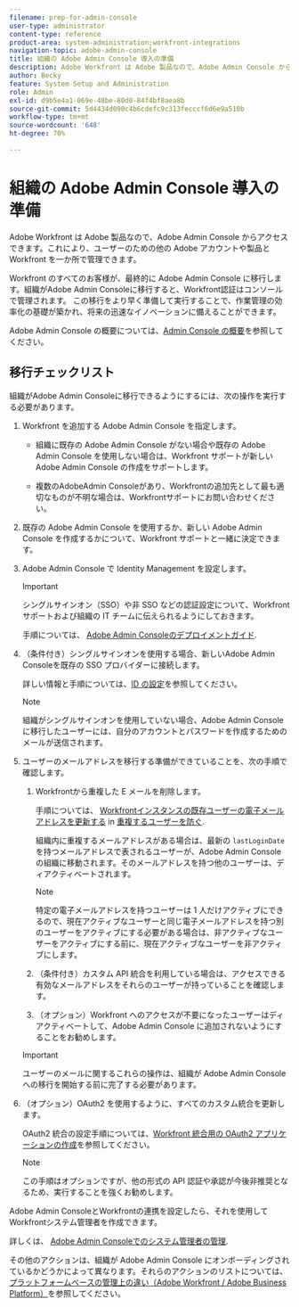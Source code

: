 ```yaml
---
filename: prep-for-admin-console
user-type: administrator
content-type: reference
product-area: system-administration;workfront-integrations
navigation-topic: adobe-admin-console
title: 組織の Adobe Admin Console 導入の準備
description: Adobe Workfront は Adobe 製品なので、Adobe Admin Console からアクセスできます。これにより、ユーザーのための他の Adobe アカウントや製品と Workfront を一か所で管理できます。
author: Becky
feature: System Setup and Administration
role: Admin
exl-id: d9b5e4a1-069e-48be-80d0-84f4bf8aea8b
source-git-commit: 5d4434d090c4b6cdefc9c313fecccf6d6e9a510b
workflow-type: tm+mt
source-wordcount: '648'
ht-degree: 70%

---
```


# 組織の Adobe Admin Console 導入の準備

<!-- Audited: 12/2023 -->

Adobe Workfront は Adobe 製品なので、Adobe Admin Console からアクセスできます。これにより、ユーザーのための他の Adobe アカウントや製品と Workfront を一か所で管理できます。

Workfront のすべてのお客様が、最終的に Adobe Admin Console に移行します。組織がAdobe Admin Consoleに移行すると、Workfront認証はコンソールで管理されます。 この移行をより早く準備して実行することで、作業管理の効率化の基礎が築かれ、将来の迅速なイノベーションに備えることができます。

Adobe Admin Console の概要については、[Admin Console の概要](https://helpx.adobe.com/jp/enterprise/using/admin-console.html)を参照してください。

## 移行チェックリスト

組織がAdobe Admin Consoleに移行できるようにするには、次の操作を実行する必要があります。

1. Workfront を追加する Adobe Admin Console を指定します。

   * 組織に既存の Adobe Admin Console がない場合や既存の Adobe Admin Console を使用しない場合は、Workfront サポートが新しい Adobe Admin Console の作成をサポートします。

   * 複数のAdobeAdmin Consoleがあり、Workfrontの追加先として最も適切なものが不明な場合は、Workfrontサポートにお問い合わせください。

1. 既存の Adobe Admin Console を使用するか、新しい Adobe Admin Console を作成するかについて、Workfront サポートと一緒に決定できます。

1. Adobe Admin Console で Identity Management を設定します。

   >[!IMPORTANT]
   >
   >シングルサインオン（SSO）や非 SSO などの認証設定について、Workfront サポートおよび組織の IT チームに伝えられるようにしておきます。

   手順については、 [Adobe Admin Consoleのデプロイメントガイド](https://helpx.adobe.com/enterprise/using/deployment-planning.html).

1. （条件付き）シングルサインオンを使用する場合、新しいAdobe Admin Consoleを既存の SSO プロバイダーに接続します。

   詳しい情報と手順については、[ID の設定](https://helpx.adobe.com/enterprise/using/set-up-identity.html)を参照してください。

   >[!NOTE]
   >
   >組織がシングルサインオンを使用していない場合、Adobe Admin Console に移行したユーザーには、自分のアカウントとパスワードを作成するためのメールが送信されます。

1. ユーザーのメールアドレスを移行する準備ができていることを、次の手順で確認します。

   1. Workfrontから重複した E メールを削除します。

      手順については、 [Workfrontインスタンスの既存ユーザーの電子メールアドレスを更新する](/help/quicksilver/administration-and-setup/manage-workfront/security/prevent-duplicate-users.md#update-email-addresses-of-existing-users-in-your-workfront-instance) in [重複するユーザーを防ぐ](/help/quicksilver/administration-and-setup/manage-workfront/security/prevent-duplicate-users.md).

      組織内に重複するメールアドレスがある場合は、最新の `lastLoginDate` を持つメールアドレスで表されるユーザーが、Adobe Admin Console の組織に移動されます。そのメールアドレスを持つ他のユーザーは、ディアクティベートされます。

      >[!NOTE]
      >
      >特定の電子メールアドレスを持つユーザーは 1 人だけアクティブにできるので、現在アクティブなユーザーと同じ電子メールアドレスを持つ別のユーザーをアクティブにする必要がある場合は、非アクティブなユーザーをアクティブにする前に、現在アクティブなユーザーを非アクティブにします。

   1. （条件付き）カスタム API 統合を利用している場合は、アクセスできる有効なメールアドレスをそれらのユーザーが持っていることを確認します。

   1. （オプション）Workfront へのアクセスが不要になったユーザーはディアクティベートして、Adobe Admin Console に追加されないようにすることをお勧めします。

   >[!IMPORTANT]
   >
   >ユーザーのメールに関するこれらの操作は、組織が Adobe Admin Console への移行を開始する前に完了する必要があります。

1. （オプション）OAuth2 を使用するように、すべてのカスタム統合を更新します。

   OAuth2 統合の設定手順については、[Workfront 統合用の OAuth2 アプリケーションの作成](../../administration-and-setup/configure-integrations/create-oauth-application.md)を参照してください。

   >[!NOTE]
   >
   >この手順はオプションですが、他の形式の API 認証や承認が今後非推奨となるため、実行することを強くお勧めします。

Adobe Admin ConsoleとWorkfrontの連携を設定したら、それを使用してWorkfrontシステム管理者を作成できます。

詳しくは、 [Adobe Admin Consoleでのシステム管理者の管理](../../administration-and-setup/add-users/create-and-manage-users/admin-console.md).

その他のアクションは、組織が Adobe Admin Console にオンボーディングされているかどうかによって異なります。それらのアクションのリストについては、[プラットフォームベースの管理上の違い（Adobe Workfront / Adobe Business Platform）](../../administration-and-setup/get-started-wf-administration/actions-in-admin-console.md)を参照してください。
